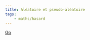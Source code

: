 ```yaml
---
title: Aléatoire et pseudo-aléatoire
tags:
    - maths/hasard
---
```


[Go](https://www.youtube.com/watch?v=itaMNuWLzJo)
